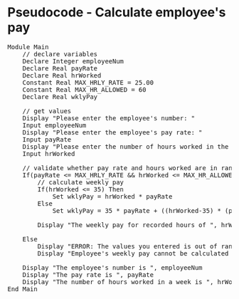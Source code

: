 # Pseudocode - Calculate employee's pay

<pre>
Module Main
	// declare variables
	Declare Integer employeeNum
	Declare Real payRate
	Declare Real hrWorked
	Constant Real MAX_HRLY_RATE = 25.00
	Constant Real MAX_HR_ALLOWED = 60
	Declare Real wklyPay
	
	// get values
	Display "Please enter the employee's number: "
	Input employeeNum
	Display "Please enter the employee's pay rate: "
	Input payRate
	Display "Please enter the number of hours worked in the week: "
	Input hrWorked

	// validate whether pay rate and hours worked are in range
	If(payRate <= MAX_HRLY_RATE && hrWorked <= MAX_HR_ALLOWED) Then
		// calculate weekly pay
		If(hrWorked <= 35) Then
			Set wklyPay = hrWorked * payRate
		Else
			Set wklyPay = 35 * payRate + ((hrWorked-35) * (payRate*1.5))
		
		Display "The weekly pay for recorded hours of ", hrWorked, " is $", wklyPay
	
	Else
		Display "ERROR: The values you entered is out of range."
		Display "Employee's weekly pay cannot be calculated at this time."

	Display "The employee's number is ", employeeNum
	Display "The pay rate is ", payRate
	Display "The number of hours worked in a week is ", hrWorked
End Main
</pre>
